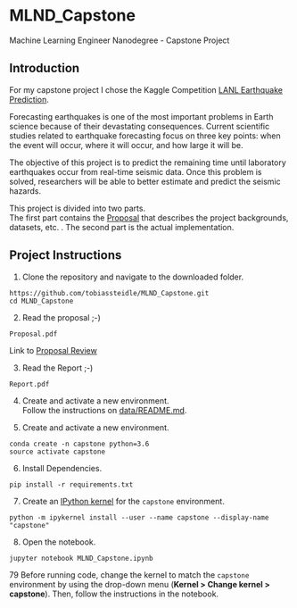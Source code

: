 # MLND_Capstone
Machine Learning Engineer Nanodegree - Capstone Project

## Introduction
For my capstone project I chose the Kaggle Competition [LANL Earthquake Prediction](https://www.kaggle.com/c/LANL-Earthquake-Prediction/).  

Forecasting earthquakes is one of the most important problems in Earth science because of their devastating consequences.
Current scientific studies related to earthquake forecasting focus on three key points: when the event will
occur, where it will occur, and how large it will be.

The objective of this project is to predict the remaining time until laboratory earthquakes occur from
real-time seismic data.
Once this problem is solved, researchers will be able to better estimate and predict the seismic hazards.

This project is divided into two parts.  
The first part contains the [Proposal](Proposal.pdf) that describes the project backgrounds, datasets, etc. . 
The second part is the actual implementation.

## Project Instructions

1. Clone the repository and navigate to the downloaded folder.
```
https://github.com/tobiassteidle/MLND_Capstone.git
cd MLND_Capstone
```

2. Read the proposal ;-)
```
Proposal.pdf
```
Link to [Proposal Review](https://review.udacity.com/#!/reviews/1806638)

3. Read the Report ;-)
```
Report.pdf
```

4. Create and activate a new environment.   
Follow the instructions on [data/README.md](data/README.md).


5. Create and activate a new environment.
```
conda create -n capstone python=3.6
source activate capstone
```

6. Install Dependencies.
```
pip install -r requirements.txt
```

7. Create an [IPython kernel](http://ipython.readthedocs.io/en/stable/install/kernel_install.html) for the `capstone` environment. 
```
python -m ipykernel install --user --name capstone --display-name "capstone"
```

8. Open the notebook.
```
jupyter notebook MLND_Capstone.ipynb
```

79 Before running code, change the kernel to match the `capstone` environment by using the drop-down menu (**Kernel > Change kernel > capstone**). Then, follow the instructions in the notebook.
